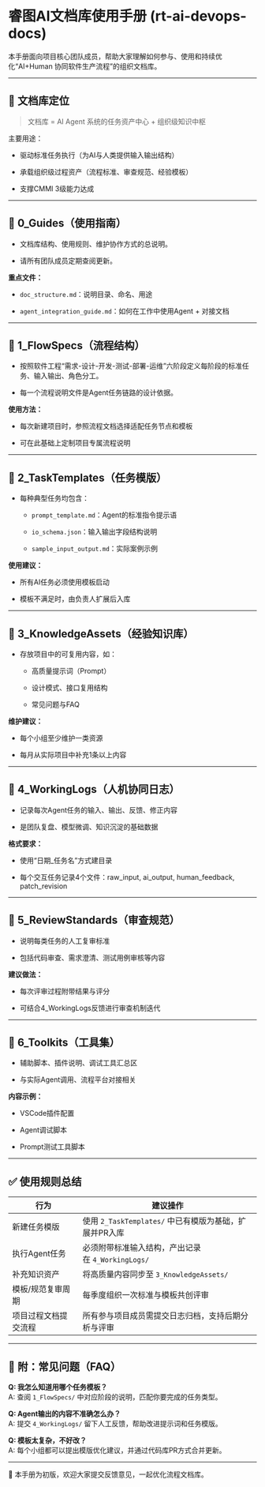 # 睿图AI文档库使用手册 (rt-ai-devops-docs)

本手册面向项目核心团队成员，帮助大家理解如何参与、使用和持续优化“AI+Human 协同软件生产流程”的组织文档库。

---

## 📌 文档库定位

> 文档库 = AI Agent 系统的任务资产中心 + 组织级知识中枢

主要用途：

- 驱动标准任务执行（为AI与人类提供输入输出结构）
    
- 承载组织级过程资产（流程标准、审查规范、经验模板）
    
- 支撑CMMI 3级能力达成
    

---

## 📁 0_Guides（使用指南）

- 文档库结构、使用规则、维护协作方式的总说明。
    
- 请所有团队成员定期查阅更新。
    

**重点文件：**

- `doc_structure.md`：说明目录、命名、用途
    
- `agent_integration_guide.md`：如何在工作中使用Agent + 对接文档
    

---

## 📁 1_FlowSpecs（流程结构）

- 按照软件工程“需求-设计-开发-测试-部署-运维”六阶段定义每阶段的标准任务、输入输出、角色分工。
    
- 每一个流程说明文件是Agent任务链路的设计依据。
    

**使用方法：**

- 每次新建项目时，参照流程文档选择适配任务节点和模板
    
- 可在此基础上定制项目专属流程说明
    

---

## 📁 2_TaskTemplates（任务模版）

- 每种典型任务均包含：
    
    - `prompt_template.md`：Agent的标准指令提示语
        
    - `io_schema.json`：输入输出字段结构说明
        
    - `sample_input_output.md`：实际案例示例
        

**使用建议：**

- 所有AI任务必须使用模板启动
    
- 模板不满足时，由负责人扩展后入库
    

---

## 📁 3_KnowledgeAssets（经验知识库）

- 存放项目中的可复用内容，如：
    
    - 高质量提示词（Prompt）
        
    - 设计模式、接口复用结构
        
    - 常见问题与FAQ
        

**维护建议：**

- 每个小组至少维护一类资源
    
- 每月从实际项目中补充1条以上内容
    

---

## 📁 4_WorkingLogs（人机协同日志）

- 记录每次Agent任务的输入、输出、反馈、修正内容
    
- 是团队复盘、模型微调、知识沉淀的基础数据
    

**格式要求：**

- 使用“日期_任务名”方式建目录
    
- 每个交互任务记录4个文件：raw_input, ai_output, human_feedback, patch_revision
    

---

## 📁 5_ReviewStandards（审查规范）

- 说明每类任务的人工复审标准
    
- 包括代码审查、需求澄清、测试用例审核等内容
    

**建议做法：**

- 每次评审过程附带结果与评分
    
- 可结合4_WorkingLogs反馈进行审查机制迭代
    

---

## 📁 6_Toolkits（工具集）

- 辅助脚本、插件说明、调试工具汇总区
    
- 与实际Agent调用、流程平台对接相关
    

**内容示例：**

- VSCode插件配置
    
- Agent调试脚本
    
- Prompt测试工具脚本
    

---

## ✅ 使用规则总结

|行为|建议操作|
|---|---|
|新建任务模版|使用 `2_TaskTemplates/` 中已有模版为基础，扩展并PR入库|
|执行Agent任务|必须附带标准输入结构，产出记录在 `4_WorkingLogs/`|
|补充知识资产|将高质量内容同步至 `3_KnowledgeAssets/`|
|模板/规范复审周期|每季度组织一次标准与模板共创评审|
|项目过程文档提交流程|所有参与项目成员需提交日志归档，支持后期分析与评审|

---

## 📣 附：常见问题（FAQ）

**Q: 我怎么知道用哪个任务模板？**  
A: 查阅 `1_FlowSpecs/` 中对应阶段的说明，匹配你要完成的任务类型。

**Q: Agent输出的内容不准确怎么办？**  
A: 提交 `4_WorkingLogs/` 留下人工反馈，帮助改进提示词和任务模版。

**Q: 模板太复杂，不好改？**  
A: 每个小组都可以提出模版优化建议，并通过代码库PR方式合并更新。

---

📌 本手册为初版，欢迎大家提交反馈意见，一起优化流程文档库。
